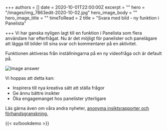 +++
authors = []
date = 2020-10-01T22:00:00Z
excerpt = ""
hero = "/images/img_7863edit-2020-10-02.jpg"
hero_image_body = ""
hero_image_title = ""
timeToRead = 2
title = "Svara med bild - ny funktion i Panelista"

+++
Vi har ganska nyligen lagt till en funktion i Panelista som flera användare har efterfrågat. Nu är det möjligt för panelister och panelägare att lägga till bilder till sina svar och kommentarer på en aktivitet.

Funktionen aktiveras från inställningarna på en ny videofråga och är default på.

<div class="Image__small"> <img src="/images/skarmavbild-2020-10-02-kl-14-37-33-2020-10-02.png" alt="Image answer" /> </div>

Vi hoppas att detta kan:

* Inspirera till nya kreativa sätt att ställa frågor
* Ge ännu bättre insikter
* Öka engagemanget hos panelister ytterligare

Läs gärna även om våra andra nyheter, [anonyma insiktsrapporter och förhandsgranskning.](https://articles.panelista.com/sv/nytt-i-panelista/)

{{< sv/bookdemo >}}